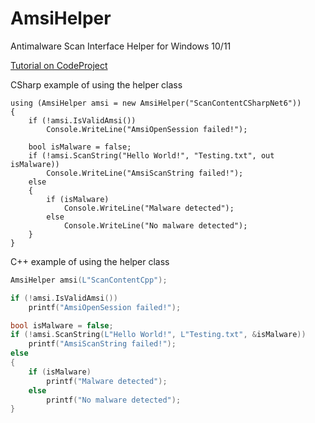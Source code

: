 # AmsiHelper
Antimalware Scan Interface Helper for Windows 10/11

[Tutorial on CodeProject](https://www.codeproject.com/Articles/5331133/Bring-Antimalware-Scanning-into-your-Application)

CSharp example of using the helper class

```CSharp
using (AmsiHelper amsi = new AmsiHelper("ScanContentCSharpNet6"))
{
    if (!amsi.IsValidAmsi())
        Console.WriteLine("AmsiOpenSession failed!");

    bool isMalware = false;
    if (!amsi.ScanString("Hello World!", "Testing.txt", out isMalware))
        Console.WriteLine("AmsiScanString failed!");
    else
    {
        if (isMalware)
            Console.WriteLine("Malware detected");
        else
            Console.WriteLine("No malware detected");
    }
}
```

C++ example of using the helper class

```Cpp
AmsiHelper amsi(L"ScanContentCpp");

if (!amsi.IsValidAmsi())
    printf("AmsiOpenSession failed!");

bool isMalware = false;
if (!amsi.ScanString(L"Hello World!", L"Testing.txt", &isMalware))
    printf("AmsiScanString failed!");
else
{
    if (isMalware)
        printf("Malware detected");
    else
        printf("No malware detected");
}
```
